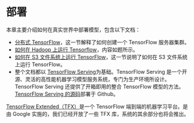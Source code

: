 # 部署

本章主要介绍如何在真实世界中部署模型，包含以下文档：

  * [分布式 TensorFlow](../deploy/distributed.md)，这一节解释了如何创建一个 TensorFlow 服务器集群。
  * [如何在 Hadoop 上运行 Tensorflow](../deploy/hadoop.md)，内容如题所示。
  * [如何在 S3 文件系统上运行 TensorFlow](../deploy/s3.md)，这一节说明了如何在 S3 文件系统上运行 TensorFlow。
  * 整个文档都以 [TensorFlow Serving](/serving)为基础。TensorFlow Serving 是一个开源、灵活的高性能机器学习模型服务系统，专门为生产环境所设计。TensorFlow Serving 还提供了开箱即用的整合 TensorFlow 模型的方法。[TensorFlow Serving 的源码](https://github.com/tensorflow/serving)部署于 Github。

[TensorFlow Extended（TFX）](/tfx)是一个 TensorFlow 端到端的机器学习平台。是由 Google 实施的，我们已经开放了一些 TFX 库，系统的其余部分也将会推出。
